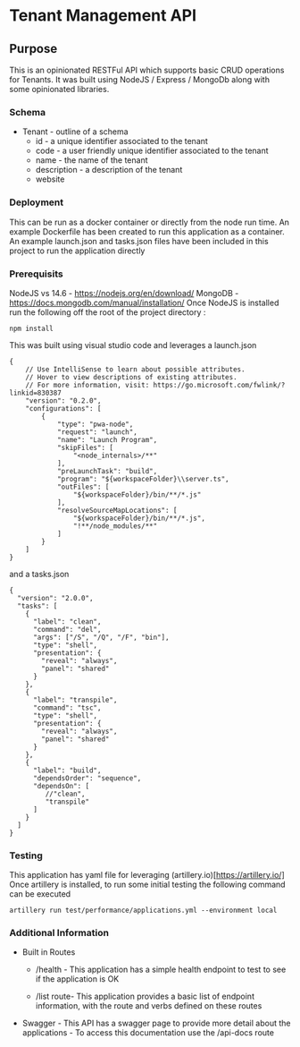 # Tenant Management API

## Purpose
This is an opinionated RESTFul API which supports basic CRUD operations for Tenants. It was built using NodeJS / Express / MongoDb along with some opinionated libraries.

### Schema

- Tenant - outline of a schema
    - id - a unique identifier associated to the tenant
    - code - a user friendly unique identifier associated to the tenant
    - name - the name of the tenant
    - description - a description of the tenant
    - website 


### Deployment

This can be run as a docker container or directly from the node run time. 
An example Dockerfile has been created to run this application as a container.
An example launch.json and tasks.json files have been included in this project to run the application directly

### Prerequisits

NodeJS vs 14.6 - https://nodejs.org/en/download/
MongoDB - https://docs.mongodb.com/manual/installation/
Once NodeJS is installed run the following off the root of the project directory
:
```
npm install 
```

This was built using visual studio code and leverages a launch.json
```
{
    // Use IntelliSense to learn about possible attributes.
    // Hover to view descriptions of existing attributes.
    // For more information, visit: https://go.microsoft.com/fwlink/?linkid=830387
    "version": "0.2.0",
    "configurations": [
        {
            "type": "pwa-node",
            "request": "launch",
            "name": "Launch Program",
            "skipFiles": [
                "<node_internals>/**"
            ],
            "preLaunchTask": "build",
            "program": "${workspaceFolder}\\server.ts",
            "outFiles": [
                "${workspaceFolder}/bin/**/*.js"
            ],
            "resolveSourceMapLocations": [
                "${workspaceFolder}/bin/**/*.js",
                "!**/node_modules/**"
            ]
        }
    ]
}
```
and a tasks.json
```
{
  "version": "2.0.0",
  "tasks": [
    {
      "label": "clean",
      "command": "del",
      "args": ["/S", "/Q", "/F", "bin"],
      "type": "shell",
      "presentation": {
        "reveal": "always",
        "panel": "shared"
      }
    },
    {
      "label": "transpile",
      "command": "tsc",
      "type": "shell",
      "presentation": {
        "reveal": "always",
        "panel": "shared"
      }
    },
    {
      "label": "build",
      "dependsOrder": "sequence",
      "dependsOn": [
         //"clean", 
         "transpile"
      ]
    }
  ]
}

```

### Testing

This application has yaml file for leveraging (artillery.io)[https://artillery.io/] 
Once artillery is installed, to run some initial testing the following command can be executed

``
artillery run test/performance/applications.yml --environment local
``

### Additional Information

- Built in Routes
    - /health - This application has a simple health endpoint to test to see if the application is OK

    - /list route- This application provides a basic list of endpoint information, with the route and verbs defined on these routes

- Swagger - This API has a swagger page to provide more detail about the applications - To access this documentation use the /api-docs route
